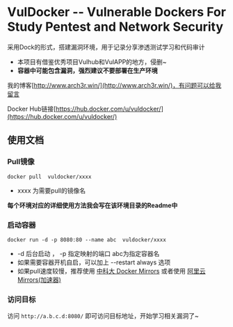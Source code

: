 # VulDocker -- Vulnerable Dockers For Study Pentest and Network Security

采用Dock的形式，搭建漏洞环境，用于记录分享渗透测试学习和代码审计

- 本项目有借鉴优秀项目Vulhub和VulAPP的地方，侵删~
- **容器中可能包含漏洞，强烈建议不要部署在生产环境**

我的博客[http://www.arch3r.win/](http://www.arch3r.win/)，有问题可以给我留言

Docker Hub链接[https://hub.docker.com/u/vuldocker/](https://hub.docker.com/u/vuldocker/)

## 使用文档

### Pull镜像

```
docker pull  vuldocker/xxxx
```
- xxxx 为需要pull的镜像名

**每个环境对应的详细使用方法我会写在该环境目录的Readme中**

###  启动容器

```
docker run -d -p 8080:80 --name abc  vuldocker/xxxx
```
-  -d   后台启动 ， -p 指定映射的端口   abc为指定容器名 
-  如果需要容器开机自启，可以加上 --restart always 选项
-  如果pull速度较慢，推荐使用 [中科大 Docker Mirrors](https://lug.ustc.edu.cn/wiki/mirrors/help/docker) 或者使用 [阿里云 Mirrors(加速器)](https://cr.console.aliyun.com/#/accelerator)

### 访问目标

访问 `http://a.b.c.d:8080/` 即可访问目标地址，开始学习相关漏洞了~
